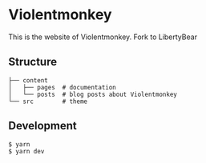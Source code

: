 # Violentmonkey

This is the website of Violentmonkey. Fork to LibertyBear

## Structure

```
├── content
│   ├── pages  # documentation
│   └── posts  # blog posts about Violentmonkey
└── src        # theme
```

## Development
```sh
$ yarn
$ yarn dev
```
